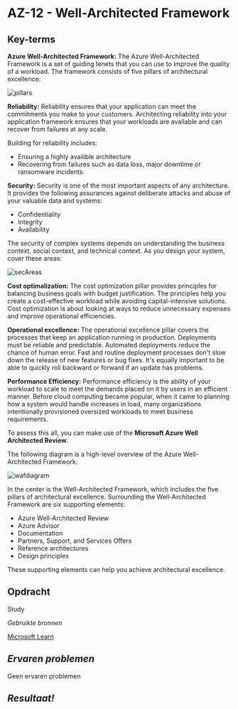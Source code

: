 **AZ-12 - Well-Architected Framework**
===
**Key-terms**
---
**Azure Well-Architected Framework:** The Azure Well-Architected Framework is a set of guiding tenets that you can use to improve the quality of a workload. The framework consists of five pillars of architectural excellence:

![pillars](../../00_includes/AZ-12/pillars.png)

**Reliability:** Reliability ensures that your application can meet the commitments you make to your customers. Architecting reliability into your application framework ensures that your workloads are available and can recover from failures at any scale.

Building for reliability includes:
- Ensuring a highly availible architecture
- Recovering from failures such as data loss, major downtime or ransomware incidents.

**Security:** Security is one of the most important aspects of any architecture. It provides the following assurances against deliberate attacks and abuse of your valuable data and systems:

- Confidentiality
- Integrity
- Availability

The security of complex systems depends on understanding the business context, social context, and technical context. As you design your system, cover these areas:

![secAreas](../../00_includes/AZ-12/security-areas.png)

**Cost optimalization:** The cost optimization pillar provides principles for balancing business goals with budget justification. The principles help you create a cost-effective workload while avoiding capital-intensive solutions. Cost optimization is about looking at ways to reduce unnecessary expenses and improve operational efficiencies.

**Operational excellence:** The operational excellence pillar covers the processes that keep an application running in production. Deployments must be reliable and predictable. Automated deployments reduce the chance of human error. Fast and routine deployment processes don't slow down the release of new features or bug fixes. It's equally important to be able to quickly roll backward or forward if an update has problems.

**Performance Efficiency:** Performance efficiency is the ability of your workload to scale to meet the demands placed on it by users in an efficient manner. Before cloud computing became popular, when it came to planning how a system would handle increases in load, many organizations intentionally provisioned oversized workloads to meet business requirements.

To assess this all, you can make use of the **Microsoft Azure Well Architected Review**.

The following diagram is a high-level overview of the Azure Well-Architected Framework:

![wafdiagram](../../00_includes/AZ-12/waf-diagram-revised.png)

In the center is the Well-Architected Framework, which includes the five pillars of architectural excellence. Surrounding the Well-Architected Framework are six supporting elements:

- Azure Well-Architected Review
- Azure Advisor
- Documentation
- Partners, Support, and Services Offers
- Reference architectures
- Design principles

These supporting elements can help you achieve architectural excellence.

**Opdracht**
---
Study

*Gebruikte bronnen*

[Microsoft Learn](https://learn.microsoft.com/en-us/azure/well-architected/)


*Ervaren problemen*
---

Geen ervaren problemen

*Resultaat!*
---

